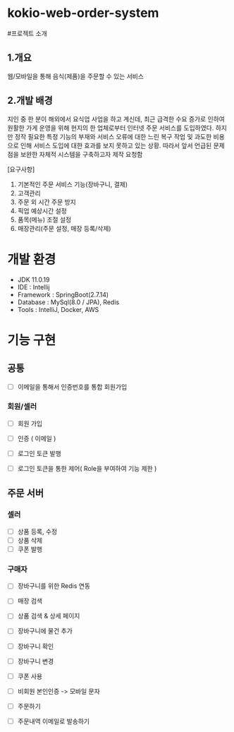 # kokio-web-order-system

#프로젝트 소개

## 1.개요
웹/모바일을 통해 음식(제품)을 주문할 수 있는 서비스

## 2.개발 배경
지인 중 한 분이 해외에서 요식업 사업을 하고 계신데, 최근 급격한 수요 증가로 인하여 원활한 가게 운영을 위해 현지의 한 업체로부터 인터넷 주문 서비스를 도입하였다. 하지만 정작 필요한 특정 기능의 부재와 서비스 오류에 대한 느린 복구 작업 및 과도한 비용으로 인해 서비스 도입에 대한 효과를 보지 못하고 있는 상황. 따라서 앞서 언급된 문제점을 보완한 자체적 시스템을 구축하고자 제작 요청함


[요구사항]
1. 기본적인 주문 서비스 기능(장바구니, 결제)
2. 고객관리
3. 주문 외 시간 주문 방지
4. 픽업 예상시간 설정
5. 품목(메뉴) 조절 설정
6. 매장관리(주문 설정, 매장 등록/삭제)


# 개발 환경
- JDK 11.0.19
- IDE : Intellij
- Framework : SpringBoot(2.7.14)
- Database : MySql(8.0 / JPA), Redis
- Tools : IntelliJ, Docker, AWS

# 기능 구현

## 공통
- [ ] 이메일을 통해서 인증번호를 통합 회원가입

### 회원/셀러
- [ ] 회원 가입
- [ ] 인증 ( 이메일 )
- [ ] 로그인 토큰 발행
- [ ] 로그인 토큰을 통한 제어( Role을 부여하여 기능 제한 )



## 주문 서버

### 셀러
- [ ] 상품 등록, 수정
- [ ] 상품 삭제
- [ ] 쿠폰 발행

### 구매자
- [ ] 장바구니를 위한 Redis 연동
- [ ] 매장 검색
- [ ] 상품 검색 & 상세 페이지
- [ ] 장바구니에 물건 추가
- [ ] 장바구니 확인
- [ ] 장바구니 변경
- [ ] 쿠폰 사용
- [ ] 비회원 본인인증 -> 모바일 문자
- [ ] 주문하기
- [ ] 주문내역 이메일로 발송하기

